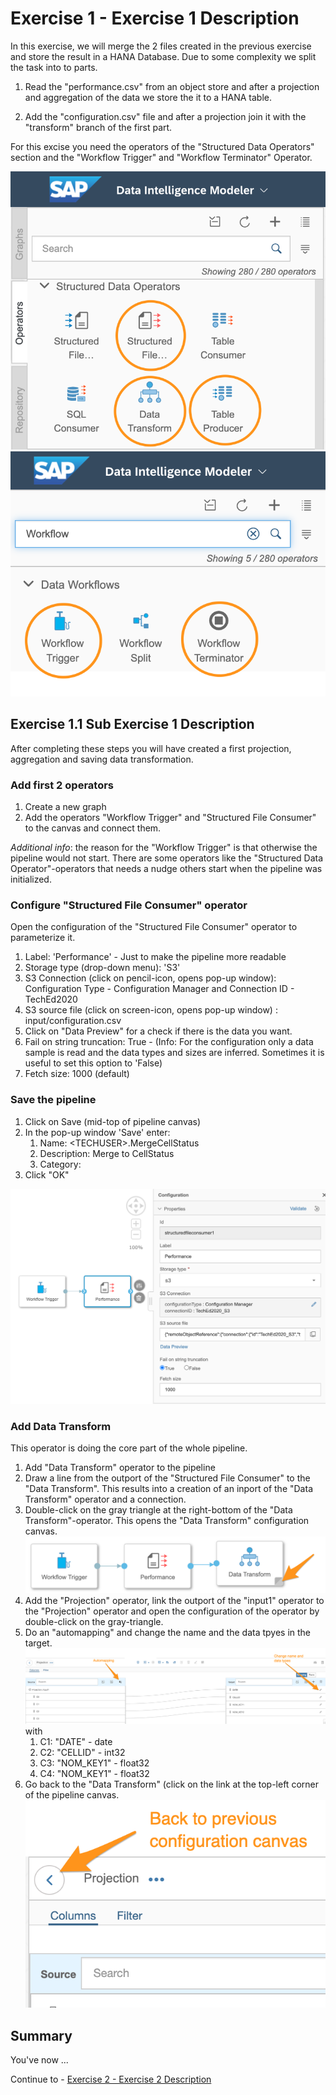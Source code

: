# Exercise 1 - Exercise 1 Description

In this exercise, we will merge the 2 files created in the previous exercise and store the result in a HANA Database. Due to some complexity we split the task into to parts. 

1. Read the "performance.csv" from an object store and after a projection and aggregation of the data we store the it to a HANA table.

2. Add the "configuration.csv" file and after a projection join it with the "transform" branch of the first part. 

For this excise you need the operators of the "Structured Data Operators" section and the "Workflow Trigger" and "Workflow Terminator" Operator.  

![Structured Data Operators](./images/StructureDataOperators.png)
![Worflow Operators](./images/WorkflowOperators.png)


## Exercise 1.1 Sub Exercise 1 Description

After completing these steps you will have created a first projection, aggregation and saving data transformation. 

### Add first 2 operators
1. Create a new graph
2. Add the operators "Workflow Trigger" and "Structured File Consumer" to the canvas and connect them. 

*Additional info*: the reason for the "Workflow Trigger" is that otherwise the pipeline would not start. There are some operators like the "Structured Data Operator"-operators that needs a nudge others start when the pipeline was initialized. 

### Configure "Structured File Consumer" operator
Open the configuration of the "Structured File Consumer" operator to parameterize it. 

1. Label: 'Performance' - Just to make the pipeline more readable
2. Storage type (drop-down menu): 'S3'
3. S3 Connection (click on pencil-icon, opens pop-up window): Configuration Type - Configuration Manager and Connection ID - TechEd2020
4. S3 source file (click on screen-icon, opens pop-up window) : input/configuration.csv
5. Click on "Data Preview" for a check if there is the data you want.
6. Fail on string truncation: True - (Info: For the configuration only a data sample is read and the data types and sizes are inferred. Sometimes it is useful to set this option to 'False)
7. Fetch size: 1000 (default)

### Save the pipeline

1. Click on Save (mid-top of pipeline canvas)
2. In the pop-up window 'Save' enter: 
	1. Name: \<TECHUSER\>.MergeCellStatus
	2. Description: Merge to CellStatus
	3. Category: <TECHUSER>
3. Click "OK"

![Structured Data Operators](./images/S1_StructureFileConsumer.png)

### Add Data Transform
This operator is doing the core part of the whole pipeline. 

1. Add "Data Transform" operator to the pipeline
2. Draw a line from the outport of the "Structured File Consumer" to the "Data Transform". This results into a creation of an inport of the "Data Transform" operator and a connection. 
3. Double-click on the gray triangle at the right-bottom of the "Data Transform"-operator. This opens the "Data Transform" configuration canvas. 
![Structured Data Operators](./images/OpenDataTransformConf.png)
4. Add the "Projection" operator, link the outport of the "input1" operator to the "Projection" operator and open the configuration of the operator by double-click on the gray-triangle. 
5. Do an "automapping" and change the name and the data tpyes in the target.
![Structured Data Operators](./images/TransformConfig.png) with
	1. C1: "DATE" - date
	2. C2: "CELLID" - int32
	3. C3: "NOM_KEY1" - float32
	4. C4: "NOM_KEY1" - float32
6. Go back to the "Data Transform" (click on the link at the top-left corner  of the pipeline canvas. ![Structured Data Operators](./images/BackClickDataTransform.png)
	






## Summary

You've now ...

Continue to - [Exercise 2 - Exercise 2 Description](../ex2/README.md)

